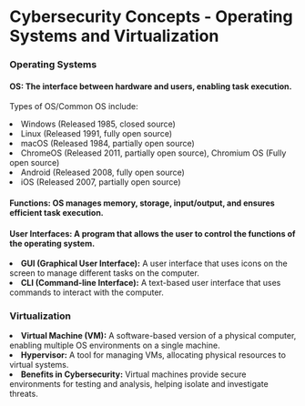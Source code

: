 

<h1>Cybersecurity Concepts - Operating Systems and Virtualization</h1>

<h3>Operating Systems</h3>
<h4>OS: The interface between hardware and users, enabling task execution.</h4>
<p>Types of OS/Common OS include: 
  <li>Windows (Released 1985, closed source)</li> 
  <li>Linux (Released 1991, fully open source)</li> 
  <li>macOS (Released 1984, partially open source)</li> 
  <li>ChromeOS (Released 2011, partially open source), Chromium OS (Fully open source)</li> 
  <li>Android (Released 2008, fully open source)</li> 
  <li>iOS (Released 2007, partially open source)</li>
</p>
<h4><strong>Functions:</strong> OS manages memory, storage, input/output, and ensures efficient task execution.</h4>

<h4>User Interfaces: A program that allows the user to control the functions of the operating system.</h4>
<li><strong>GUI (Graphical User Interface):</strong> A user interface that uses icons on the screen to manage different tasks on the 
computer.</li>
<li><strong>CLI (Command-line Interface):</strong> A text-based user interface that uses commands to interact with the computer.</li>

<h3>Virtualization</h3>
<li><strong>Virtual Machine (VM):</strong> A software-based version of a physical computer, enabling multiple OS environments on a single machine.</li>
<li><strong>Hypervisor:</strong> A tool for managing VMs, allocating physical resources to virtual systems.</li>
<li><strong>Benefits in Cybersecurity:</strong> Virtual machines provide secure environments for testing and analysis, helping isolate and investigate threats.</li>
